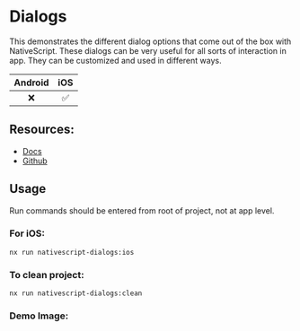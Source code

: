 # Dialogs

This demonstrates the different dialog options that come out of the box with NativeScript. These dialogs can be very useful for all sorts of interaction in app. They can be customized and used in different ways.


| Android |        iOS         |
| :-----: | :----------------: |
|   :x:   | :white_check_mark: |

## Resources:

- [Docs](https://docs.nativescript.org/interaction.html#dialogs)
- [Github](https://github.com/NativeScript/NativeScript/tree/master/packages/core/ui/dialogs)

## Usage

Run commands should be entered from root of project, not at app level.

### For iOS:

`nx run nativescript-dialogs:ios`

### To clean project:

`nx run nativescript-dialogs:clean`

### Demo Image:

